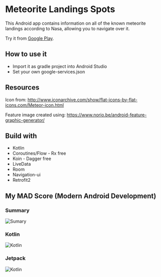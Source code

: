 # Meteorite Landings Spots

This Android app contains information on all of the known meteorite landings according to Nasa, allowing you to navigate over it.

Try it from [Google Play](https://play.google.com/store/apps/details?id=com.antonio.samir.meteoritelandingsspots).

## How to use it
* Import it as gradle project into Android Studio
* Set your own google-services.json

## Resources
Icon from:
http://www.iconarchive.com/show/flat-icons-by-flat-icons.com/Meteor-icon.html

Feature image created using:
https://www.norio.be/android-feature-graphic-generator/


## Build with
- Kotlin
- Coroutines/Flow - Rx free
- Koin - Dagger free
- LiveData
- Room
- Navigation-ui
- Retrofit2



## My MAD Score (Modern Android Development)



### Summary

![Sumary](https://raw.githubusercontent.com/samirma/MeteoriteLandings/master/madscore/summary.png)


### Kotlin

![Kotlin](https://raw.githubusercontent.com/samirma/MeteoriteLandings/master/madscore/kotlin.png)

### Jetpack

![Kotlin](https://raw.githubusercontent.com/samirma/MeteoriteLandings/master/madscore/jetpack.png)
